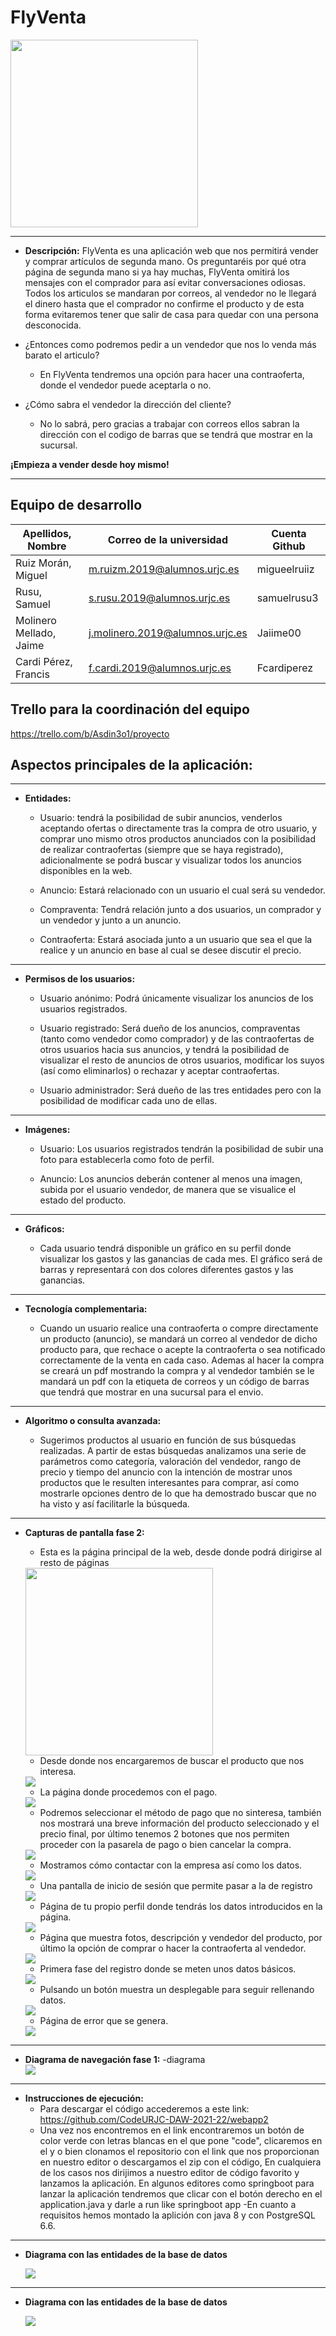 # **FlyVenta**

<div>
<img src="Resources\Logos\LogoReadme.jpeg" width="300px">
</p>
</div>

***
* **Descripción:**
FlyVenta es una aplicación web que nos permitirá vender y comprar artículos de segunda mano. Os preguntaréis por qué otra página de segunda mano si ya hay muchas, FlyVenta omitirá los mensajes con el comprador para así evitar conversaciones odiosas.
Todos los articulos se mandaran por correos, al vendedor no le llegará el dinero hasta que el comprador no confirme el producto y de esta forma evitaremos tener que salir de casa para quedar con una persona desconocida. 

* ¿Entonces como podremos pedir a un vendedor que nos lo venda más barato el articulo? 

    - En FlyVenta tendremos una opción para hacer una contraoferta, donde el vendedor puede aceptarla o no.

* ¿Cómo sabra el vendedor la dirección del cliente? 

    - No lo sabrá, pero gracias a trabajar con correos ellos sabran la dirección con el codigo de barras que se tendrá que mostrar en la sucursal.


**¡Empieza a vender desde hoy mismo!**
***

## Equipo de desarrollo
| **Apellidos, Nombre**   | **Correo de la universidad**     | **Cuenta Github** |
|-------------------------|----------------------------------|-------------------|
| Ruiz Morán, Miguel      | m.ruizm.2019@alumnos.urjc.es     | migueelruiiz      |
| Rusu, Samuel            | s.rusu.2019@alumnos.urjc.es      | samuelrusu3       |
| Molinero Mellado, Jaime | j.molinero.2019@alumnos.urjc.es  | Jaiime00          |
| Cardi Pérez, Francis    | f.cardi.2019@alumnos.urjc.es     | Fcardiperez       |

## Trello para la coordinación del equipo

https://trello.com/b/Asdin3o1/proyecto

## Aspectos principales de la aplicación:


***
* **Entidades:**
    - Usuario: tendrá la posibilidad de subir anuncios, venderlos aceptando ofertas o directamente tras la compra de otro usuario, y comprar uno mismo otros productos anunciados con la posibilidad de realizar contraofertas (siempre que se haya registrado), adicionalmente se podrá buscar y visualizar todos los anuncios disponibles en la web.

    - Anuncio: Estará relacionado con un usuario el cual será su vendedor.

    - Compraventa: Tendrá relación junto a dos usuarios, un comprador y un vendedor y junto a un anuncio.

    - Contraoferta: Estará asociada junto a un usuario que sea el que la realice y un anuncio en base al cual se desee discutir el precio.

***
* **Permisos de los usuarios:**

    - Usuario anónimo: Podrá únicamente visualizar los anuncios de los usuarios registrados.

    - Usuario registrado: Será dueño de los anuncios, compraventas (tanto como vendedor como comprador) y de las contraofertas de otros usuarios hacia sus anuncios, y tendrá la posibilidad de visualizar el resto de anuncios de otros usuarios, modificar los suyos (así como eliminarlos) o rechazar y aceptar contraofertas.

    - Usuario administrador: Será dueño de las tres entidades pero con la posibilidad de modificar cada uno de ellas.

***
* **Imágenes:**

    - Usuario: Los usuarios registrados tendrán la posibilidad de subir una foto para establecerla como foto de perfil.

    - Anuncio: Los anuncios deberán contener al menos una imagen, subida por el usuario vendedor, de manera que se visualice el estado del producto.

***
* **Gráficos:**

    - Cada usuario tendrá disponible un gráfico en su perfil donde visualizar los gastos y las ganancias de cada mes. El gráfico será de barras y representará con dos colores diferentes gastos y las ganancias.

***
* **Tecnología complementaria:**

    - Cuando un usuario realice una contraoferta o compre directamente un producto (anuncio), se mandará un correo al vendedor de dicho producto para, que rechace o acepte la contraoferta o sea notificado correctamente de la venta en cada caso. Ademas al hacer la compra se creará un pdf mostrando la compra y al vendedor también se le mandará un pdf con la etiqueta de correos y un código de barras que tendrá que mostrar en una sucursal para el envio.

***
* **Algoritmo o consulta avanzada:**

    - Sugerimos productos al usuario en función de sus búsquedas realizadas. A partir de estas búsquedas analizamos una serie de parámetros como categoría, valoración del vendedor, rango de precio y tiempo del anuncio con la intención de mostrar unos productos que le resulten interesantes para comprar, así como mostrarle opciones dentro de lo que ha demostrado buscar que no ha visto y así facilitarle la búsqueda.
    
***
* **Capturas de pantalla fase 2:**
    
    - Esta es la página principal de la web, desde donde podrá dirigirse al resto de páginas

    <div>
    <img src="FlyVentas/img/screenshot_fase1/index.png" width="300px">
    </div>
     
    - Desde donde nos encargaremos de buscar el producto que nos interesa.
    <div>
    <img src="FlyVentas/img/screenshot_fase1/busqueda.png">
    </div>
    
    - La página donde procedemos con el pago.
    <div>
    <img src="FlyVentas/img/screenshot_fase1/checkout.png">
    </div>

    - Podremos seleccionar el método de pago que no sinteresa, también nos mostrará una breve información del producto seleccionado y el precio final, por último tenemos 2 botones que nos permiten proceder con la pasarela de pago o bien cancelar la compra.
    <div>
    <img src="FlyVentas/img/screenshot_fase1/compra.png">
    </div>

    - Mostramos cómo contactar con la empresa así como los datos.
    <div>
    <img src="FlyVentas/img/screenshot_fase1/contact.png">
    </div>

    - Una pantalla de inicio de sesión que permite pasar a la de registro
    <div>
    <img src="FlyVentas/img/screenshot_fase1/login.png">
    </div>

    - Página de tu propio perfil donde tendrás los datos introducidos en la página.
    <div>
    <img src="FlyVentas/img/screenshot_fase1/perfil.png">
    </div>

    - Página que muestra fotos, descripción y vendedor del producto, por último la opción de comprar o hacer la contraoferta al vendedor. 
    <div>
    <img src="FlyVentas/img/screenshot_fase1/producto.png">
    </div>

    - Primera fase del registro donde se meten unos datos básicos.
    <div>
    <img src="FlyVentas/img/screenshot_fase1/registro.png">
    </div>

    - Pulsando un botón muestra un desplegable para seguir rellenando datos.
    <div>
    <img src="FlyVentas/img/screenshot_fase1/segundaFaseRegistro.png">
    </div>

    - Página de error que se genera.
    <div>
    <img src="FlyVentas/img/screenshot_fase1/paginaError.png">
    </div>

***
* **Diagrama de navegación fase 1:**
    -diagrama
    <div>
    <img src="Resources/navigationDiagram.png">
    </div>

***
* **Instrucciones de ejecución:**
   - Para descargar el código accederemos a este link: https://github.com/CodeURJC-DAW-2021-22/webapp2
   - Una vez nos encontremos en el link encontraremos un botón de color verde con letras blancas en el que pone "code",
   clicaremos en el y o bien clonamos el repositorio con el link que nos proporcionan en nuestro editor o descargamos el zip con el código,
   En cualquiera de los casos nos dirijimos a nuestro editor de código favorito y lanzamos la aplicación. En algunos editores
   como springboot para lanzar la aplicación tendremos que clicar con el botón derecho en el application.java y darle a run like springboot app 
   -En cuanto a requisitos hemos montado la aplición con java 8 y con PostgreSQL 6.6.



***
* **Diagrama con las entidades de la base de datos**
    
    <div>
    <img src="FlyVentas/img/screenshot_fase1/diagBBDd.png">
    </div>

***
* **Diagrama con las entidades de la base de datos**

    <div>
    <img src="FlyVentas/img/screenshot_fase1/diagClases.png">
    </div>